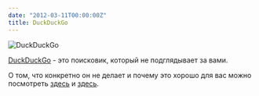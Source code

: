```yaml
---
date: "2012-03-11T00:00:00Z"
title: DuckDuckGo
---
```


![DuckDuckGo](/img/posts/duckduckgo.jpg)

[DuckDuckGo](http://duckduckgo.com/) - это поисковик, который не подглядывает за вами.

О том, что конкретно он не делает и почему это хорошо для вас можно посмотреть [здесь](http://donttrack.us/) и [здесь](http://dontbubble.us/).
